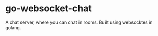 # go-websocket-chat
A chat server, where you can chat  in rooms.  Built using websocktes in golang.
